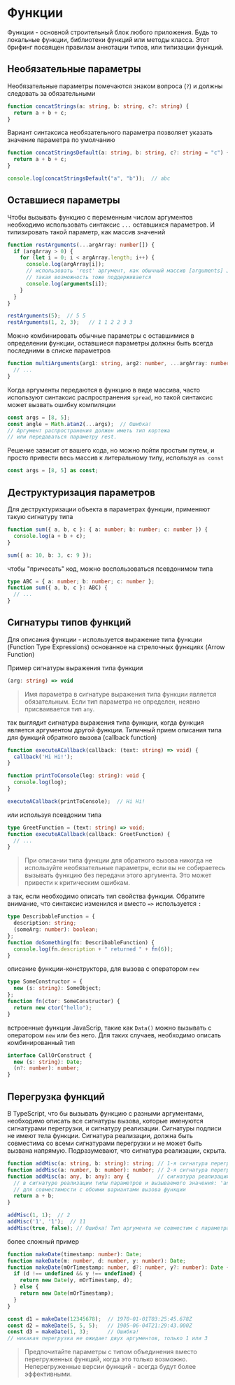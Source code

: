 # Функции

Функции - основной строительный блок любого приложения. Будь то локальные функции, библиотеки функций или методы класса. Этот брифинг посвящен правилам аннотации типов, или типизации функций.

## Необязательные параметры

Необязательные параметры помечаются знаком вопроса (`?`) и должны следовать за обязательными

```ts
function concatStrings(a: string, b: string, c?: string) {
  return a + b + c;
}
```

Вариант синтаксиса необязательного параметра позволяет указать значение параметра по умолчанию

```ts
function concatStringsDefault(a: string, b: string, c?: string = "c") {
  return a + b + c;
}

console.log(concatStringsDefault("a", "b"));  // abc
```

## Оставшиеся параметры

Чтобы вызывать функцию с переменным числом аргументов необходимо использовать синтаксис `...` оставшихся параметров. И типизировать такой параметр, как массив значений

```ts
function restArguments(...argArray: number[]) {
  if (argArray > 0) {
    for (let i = 0; i < argArray.length; i++) {
      console.log(argArray[i]);
      // использовать 'rest' аргумент, как обычный массив [arguments] JavaScript
      // такая возможность тоже поддерживается
      console.log(arguments[i]);
    }
  }
}

restArguments(5);  // 5 5
restArguments(1, 2, 3);   // 1 1 2 2 3 3
```

Можно комбинировать обычные параметры с оставшимися в определении функции, оставшиеся параметры должны быть всегда последними в списке параметров

```ts
function multiArguments(arg1: string, arg2: number, ...argArray: number[]) {
  // ...
}
```

Когда аргументы передаются в функцию в виде массива, часто используют синтаксис распространения `spread`, но такой синтаксис может вызвать ошибку компиляции

```ts
const args = [8, 5];
const angle = Math.atan2(...args);  // Ошибка!
// Аргумент распространения должен иметь тип кортежа
// или передаваться параметру rest.
```

Решение зависит от вашего кода, но можно пойти простым путем, и просто привести весь массив к литеральному типу, используя `as const`

```ts
const args = [8, 5] as const;
```

## Деструктуризация параметров

Для деструктуризации объекта в параметрах функции, применяют такую сигнатуру типа

```ts
function sum({ a, b, c }: { a: number; b: number; c: number }) {
  console.log(a + b + c);
}

sum({ a: 10, b: 3, c: 9 });
```

чтобы "причесать" код, можно воспользоваться псевдонимом типа

```ts
type ABC = { a: number; b: number; c: number };
function sum({ a, b, c }: ABC) {
  // ...
}
```

## Сигнатуры типов функций

Для описания функции - используется выражение типа функции (Function Type Expressions) основанное на стрелочных функциях (Arrow Function)

Пример сигнатуры выражения типа функции

```ts
(arg: string) => void
```

> Имя параметра в сигнатуре выражения типа функции является обязательным. Если тип параметра не определен, неявно присваивается тип `any`.

так выглядит сигнатура выражения типа функции, когда функция является аргументом другой функции. Типичный прием описания типа для функций обратного вызова (callback function)

```ts
function executeACallback(callback: (text: string) => void) {
  callback('Hi Hi!');
}

function printToConsole(log: string): void {
  console.log(log);
}

executeACallback(printToConsole);  // Hi Hi!
```

или используя псевдоним типа

```ts
type GreetFunction = (text: string) => void;
function executeACallback(callback: GreetFunction) {
  // ...
}
```

> При описании типа функции для обратного вызова никогда не используйте необязательные параметры, если вы не собираетесь вызывать функцию без передачи этого аргумента. Это может привести к критическим ошибкам.

а так, если необходимо описать тип свойства функции. Обратите внимание, что синтаксис изменился и вместо `=>` используется `:`

```ts
type DescribableFunction = {
  description: string;
  (someArg: number): boolean;
};
function doSomething(fn: DescribableFunction) {
  console.log(fn.description + " returned " + fn(6));
}
```

описание функции-конструктора, для вызова с оператором `new`

```ts
type SomeConstructor = {
  new (s: string): SomeObject;
};
function fn(ctor: SomeConstructor) {
  return new ctor("hello");
}
```

встроенные функции JavaScrip, такие как `Data()` можно вызывать с оператором `new` или без него. Для таких случаев, необходимо описать комбинированный тип

```ts
interface CallOrConstruct {
  new (s: string): Date;
  (n?: number): number;
}
```

## Перегрузка функций

В TypeScript, что бы вызывать функцию с разными аргументами, необходимо описать все сигнатуры вызова, которые именуются сигнатурами перегрузки, и сигнатуру реализации. Сигнатуры подписи не имеют тела функции. Сигнатура реализации, должна быть совместима со всеми сигнатурами перегрузки и не может быть вызвана напрямую. Подразумевают, что сигнатура реализации, скрыта.

```ts
function addMisc(a: string, b: string): string; // 1-я сигнатура перегрузки
function addMisc(a: number, b: number): number; // 2-я сигнатура перегрузки
function addMisc(a: any, b: any): any {         // сигнатура реализации
  // в сигнатуре реализации типы параметров и вызываемого значения: 'any'
  // для совместимости с обоими вариантами вызова функции
  return a + b;
}

addMisc(1, 1);  // 2
addMisc('1', '1');  // 11
addMisc(true, false); // Ошибка! Тип аргумента не совместим с параметрами
```

более сложный пример

```ts
function makeDate(timestamp: number): Date;
function makeDate(m: number, d: number, y: number): Date;
function makeDate(mOrTimestamp: number, d?: number, y?: number): Date {
  if (d !== undefined && y !== undefined) {
    return new Date(y, mOrTimestamp, d);
  } else {
    return new Date(mOrTimestamp);
  }
}

const d1 = makeDate(12345678);  // 1970-01-01T03:25:45.678Z
const d2 = makeDate(5, 5, 5);   // 1905-06-04T21:29:43.000Z
const d3 = makeDate(1, 3);      // Ошибка!
// никакая перегрузка не ожидает двух аргументов, только 1 или 3
```

> Предпочитайте параметры с типом объединения вместо перегруженных функций, когда это только возможно. Неперегруженные версии функций - всегда будут более эффективными.
